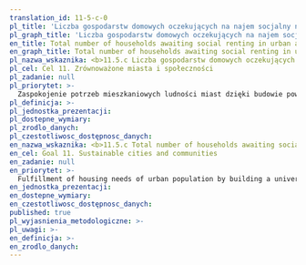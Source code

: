 ```yaml
---
translation_id: 11-5-c-0
pl_title: 'Liczba gospodarstw domowych oczekujących na najem socjalny na obszarach miejskich ogółem'
pl_graph_title: 'Liczba gospodarstw domowych oczekujących na najem socjalny na obszarach miejskich ogółem'
en_title: Total number of households awaiting social renting in urban areas
en_graph_title: Total number of households awaiting social renting in urban areas
pl_nazwa_wskaznika: <b>11.5.c Liczba gospodarstw domowych oczekujących na najem socjalny na obszarach miejskich ogółem</b>
pl_cel: Cel 11. Zrównoważone miasta i społeczności
pl_zadanie: null
pl_priorytet: >-
  Zaspokojenie potrzeb mieszkaniowych ludności miast dzięki budowie powszechnego i dostępnego rynku mieszkaniowego, w tym szczególnie poprzez rozwój mieszkalnictwa społecznego
pl_definicja: >-
pl_jednostka_prezentacji:
pl_dostepne_wymiary:
pl_zrodlo_danych:
pl_czestotliwosc_dostępnosc_danych:
en_nazwa_wskaznika: <b>11.5.c Total number of households awaiting social renting in urban areas</b>
en_cel: Goal 11. Sustainable cities and communities
en_zadanie: null
en_priorytet: >-
  Fulfillment of housing needs of urban population by building a universal and accessible housing market, including the development of social housing
en_jednostka_prezentacji:
en_dostepne_wymiary:
en_czestotliwosc_dostępnosc_danych:
published: true
pl_wyjasnienia_metodologiczne: >-
pl_uwagi: >-
en_definicja: >-
en_zrodlo_danych:
---
```

